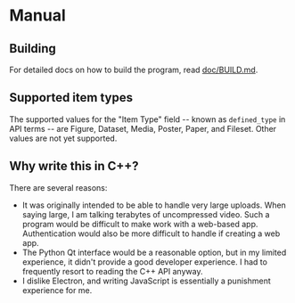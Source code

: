 # Manual

## Building

For detailed docs on how to build the program, read
[doc/BUILD.md](doc/BUILD.md).

## Supported item types

The supported values for the "Item Type" field -- known as `defined_type` in API
terms -- are Figure, Dataset, Media, Poster, Paper, and Fileset.  Other values
are not yet supported.


## Why write this in C++?

There are several reasons:

* It was originally intended to be able to handle very large uploads.  When
  saying large, I am talking terabytes of uncompressed video.  Such a program
  would be difficult to make work with a web-based app.  Authentication would
  also be more difficult to handle if creating a web app.
* The Python Qt interface would be a reasonable option, but in my limited
  experience, it didn't provide a good developer experience.  I had to
  frequently resort to reading the C++ API anyway.
* I dislike Electron, and writing JavaScript is essentially a punishment
  experience for me.
